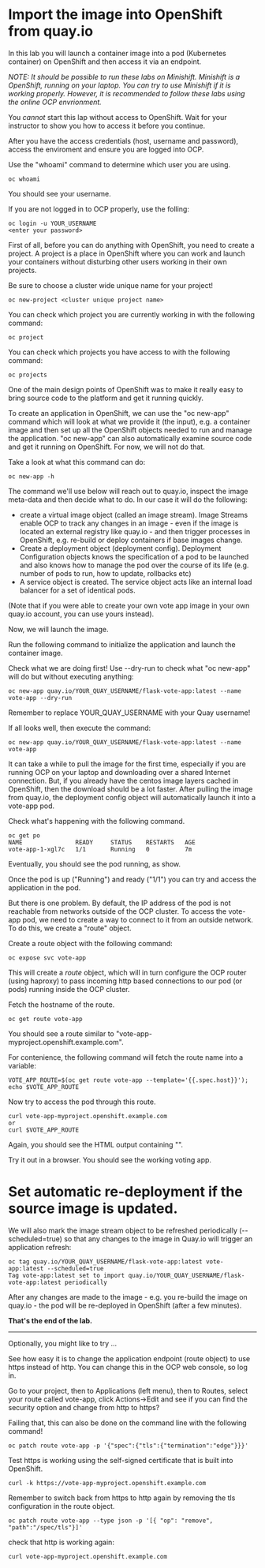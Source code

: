 # Import the image into OpenShift from quay.io 

In this lab you will launch a container image into a pod (Kubernetes container) on OpenShift and then access it via an endpoint.

*NOTE: It should be possible to run these labs on Minishift.  Minishift is a OpenShift, running on your laptop. You can try to use 
Minishift if it is working properly.  However, it is recommended to follow these labs using the online OCP envrionment.*

You *cannot* start this lap without access to OpenShift.  Wait for your instructor to show you how to access it before you continue.

After you have the access credentials (host, username and password), access the enviroment and ensure you are logged into OCP. 

Use the "whoami" command to determine which user you are using.

```
oc whoami
```
You should see your username.

If you are not logged in to OCP properly, use the folling:

```
oc login -u YOUR_USERNAME
<enter your password>
```

First of all, before you can do anything with OpenShift, you need to create a project.  A project is a place in OpenShift where you can work and launch your containers without disturbing other users working in their own projects. 

Be sure to choose a cluster wide unique name for your project!

```
oc new-project <cluster unique project name>
```

You can check which project you are currently working in with the following command:

```
oc project
```

You can check which projects you have access to with the following command:

```
oc projects
```

One of the main design points of OpenShift was to make it really easy to bring source code to the platform and get it running quickly. 

To create an application in OpenShift, we can use the "oc new-app" command which will look at what we provide it (the input), e.g. 
a container image and then set up all the OpenShift objects needed to run and manage the application. "oc new-app" 
can also automatically examine source code and get it running on OpenShift.  For now, we will not do that.

Take a look at what this command can do:

```
oc new-app -h
```

The command we'll use below will reach out to quay.io, inspect the image meta-data and then decide what to do. In our case it will do the following:
- create a virtual image object (called an image stream).  Image Streams enable OCP to track any changes in an image - even if the image is located an external registry like quay.io - and then trigger processes in OpenShift, e.g. re-build or deploy containers if base images change.
- Create a deployment object (deployment config).  Deployment Configuration objects knows the specification of a pod to be launched and also knows how to manage the pod over the course of its life (e.g. number of pods to run, how to update, rollbacks etc) 
- A service object is created.  The service object acts like an internal load balancer for a set of identical pods. 

(Note that if you were able to create your own vote app image in your own quay.io account, you can use yours instead).

Now, we will launch the image. 

Run the following command to initialize the application and launch the container image.

Check what we are doing first! Use --dry-run to check what "oc new-app" will do but without executing anything:

```
oc new-app quay.io/YOUR_QUAY_USERNAME/flask-vote-app:latest --name vote-app --dry-run 
```
Remember to replace YOUR_QUAY_USERNAME with your Quay username!

If all looks well, then execute the command: 

```
oc new-app quay.io/YOUR_QUAY_USERNAME/flask-vote-app:latest --name vote-app 
```

It can take a while to pull the image for the first time, especially if you are running OCP on your laptop and downloading over a shared Internet connection.   But, if you already have the centos image layers cached in OpenShift, then the download should be a lot faster. 
After pulling the image from quay.io, the deployment config object will automatically launch it into a vote-app pod. 

Check what's happening with the following command.

```
oc get po
NAME               READY     STATUS    RESTARTS   AGE
vote-app-1-xgl7c   1/1       Running   0          7m
```

Eventually, you should see the pod running, as show.


Once the pod is up ("Running") and ready ("1/1") you can try and access the application in the pod.


But there is one problem.  By default, the IP address of the pod is not reachable from networks outside of the OCP cluster. 
To access the vote-app pod, we need to create a way to connect to it from an outside network.  To do this, we create a "route" object.  

Create a route object with the following command:

```
oc expose svc vote-app
```

This will create a _route_ object, which will in turn configure the OCP router (using haproxy) to pass incoming http based connections to our pod (or pods) running inside the OCP cluster. 

Fetch the hostname of the route.

```
oc get route vote-app 
```

You should see a route similar to "vote-app-myproject.openshift.example.com".

For contenience, the following command will fetch the route name into a variable:

```
VOTE_APP_ROUTE=$(oc get route vote-app --template='{{.spec.host}}'); echo $VOTE_APP_ROUTE
```

Now try to access the pod through this route.

```
curl vote-app-myproject.openshift.example.com
or 
curl $VOTE_APP_ROUTE
```

Again, you should see the HTML output containing "<title>Favourite Linux distribution</title>". 

Try it out in a browser.  You should see the working voting app.


# Set automatic re-deployment if the source image is updated. 

We will also mark the image stream object to be refreshed periodically (--scheduled=true) so that any changes to the image in Quay.io will trigger an application refresh:

```
oc tag quay.io/YOUR_QUAY_USERNAME/flask-vote-app:latest vote-app:latest --scheduled=true
Tag vote-app:latest set to import quay.io/YOUR_QUAY_USERNAME/flask-vote-app:latest periodically
```

After any changes are made to the image - e.g. you re-build the image on quay.io - the pod will be re-deployed in OpenShift (after a few minutes). 

**That's the end of the lab.**

---
Optionally, you might like to try ...

See how easy it is to change the application endpoint (route object) to use https instead of http. 
You can change this in the OCP web console, so log in.

Go to your project, then to Applications (left menu), then to Routes, select your route called vote-app, click Actions->Edit and see 
if you can find the security option and change from http to https?

Failing that, this can also be done on the command line with the following command!

```
oc patch route vote-app -p '{"spec":{"tls":{"termination":"edge"}}}'
```

Test https is working using the self-signed certificate that is built into OpenShift.

```
curl -k https://vote-app-myproject.openshift.example.com
```

Remember to switch back from https to http again by removing the tls configuration in the route object.

```
oc patch route vote-app --type json -p '[{ "op": "remove", "path":"/spec/tls"}]'
```

check that http is working again:

```
curl vote-app-myproject.openshift.example.com
```


